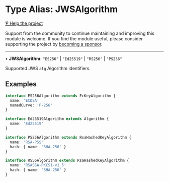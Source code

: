 # Type Alias: JWSAlgorithm

[💗 Help the project](https://github.com/sponsors/panva)

Support from the community to continue maintaining and improving this module is welcome. If you find the module useful, please consider supporting the project by [becoming a sponsor](https://github.com/sponsors/panva).

***

• **JWSAlgorithm**: `"ES256"` \| `"Ed25519"` \| `"RS256"` \| `"PS256"`

Supported JWS `alg` Algorithm identifiers.

## Examples

```ts
interface ES256Algorithm extends EcKeyAlgorithm {
  name: 'ECDSA'
  namedCurve: 'P-256'
}
```

```ts
interface Ed25519Algorithm extends Algorithm {
  name: 'Ed25519'
}
```

```ts
interface PS256Algorithm extends RsaHashedKeyAlgorithm {
  name: 'RSA-PSS'
  hash: { name: 'SHA-256' }
}
```

```ts
interface RS56Algorithm extends RsaHashedKeyAlgorithm {
  name: 'RSASSA-PKCS1-v1_5'
  hash: { name: 'SHA-256' }
}
```
